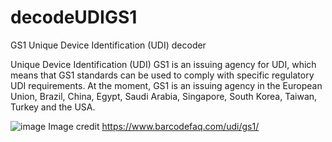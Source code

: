 # decodeUDIGS1
GS1 Unique Device Identification (UDI) decoder

Unique Device Identification (UDI) GS1 is an issuing agency for UDI, which means that GS1 standards can be used to comply with specific regulatory UDI requirements. At the moment, GS1 is an issuing agency in the European Union, Brazil, China, Egypt, Saudi Arabia, Singapore, South Korea, Taiwan, Turkey and the USA.

![image](https://github.com/JohanMeline/decodeUDIGS1/assets/40677210/badef379-90b0-48f0-894b-80be4b624b8d)
Image credit https://www.barcodefaq.com/udi/gs1/
